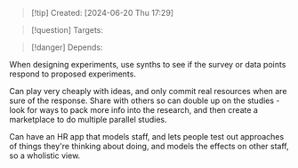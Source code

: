 
>[!tip] Created: [2024-06-20 Thu 17:29]

>[!question] Targets: 

>[!danger] Depends: 

When designing experiments, use synths to see if the survey or data points respond to proposed experiments.

Can play very cheaply with ideas, and only commit real resources when are sure of the response.
Share with others so can double up on the studies - look for ways to pack more info into the research, and then create a marketplace to do multiple parallel studies.

Can have an HR app that models staff, and lets people test out approaches of things they're thinking about doing, and models the effects on other staff, so a wholistic view.